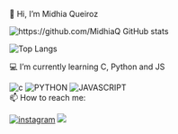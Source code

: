   👋 Hi, I’m Midhia Queiroz
  
 
  
![https://github.com/MidhiaQ GitHub stats](https://github-readme-stats.vercel.app/api?username=https://github.com/MidhiaQ&theme=transparent&show_icons=true)

![Top Langs](https://github-readme-stats.vercel.app/api/top-langs/?username=MidhiaQ&hide_progress=false&theme=transparent)
          
💻 I’m currently learning C, Python and JS

  ![c](https://img.shields.io/badge/C-00599C?style=for-the-badge&logo=c&logoColor=white) 
  ![PYTHON](https://img.shields.io/badge/Python-3776AB?style=for-the-badge&logo=python&logoColor=white)
  ![JAVASCRIPT](https://img.shields.io/badge/JavaScript-F7DF1E?style=for-the-badge&logo=javascript&logoColor=black)         
📫 How to reach me:

[![instagram](https://img.shields.io/badge/Instagram-E4405F?style=for-the-badge&logo=instagram&logoColor=white)](https://www.instagram.com/queirozmidhia/)
<a href= "mailto:queirozmidhia9@gmail.com"><img src="https://img.shields.io/badge/Gmail-D14836?style=for-the-badge&logo=gmail&logoColor=white" target="_blank"></a>


          
<!---
MidhiaQ/MidhiaQ is a ✨ special ✨ repository because its `README.md` (this file) appears on your GitHub profile.
You can click the Preview link to take a look at your changes.
--->
